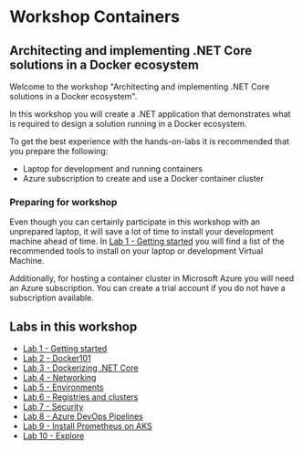 # Workshop Containers 
## Architecting and implementing .NET Core solutions in a Docker ecosystem

Welcome to the workshop "Architecting and implementing .NET Core solutions in a Docker ecosystem". 

In this workshop you will create a .NET application that demonstrates what is required to design a solution running in a Docker ecosystem.

To get the best experience with the hands-on-labs it is recommended that you prepare the following:
- Laptop for development and running containers
- Azure subscription to create and use a Docker container cluster

### Preparing for workshop

Even though you can certainly participate in this workshop with an unprepared laptop, it will save a lot of time to install your development machine ahead of time. In [Lab 1 - Getting started](Lab1-GettingStarted.md) you will find a list of the recommended tools to install on your laptop or development Virtual Machine.

Additionally, for hosting a container cluster in Microsoft Azure you will need an Azure subscription. You can create a trial account if you do not have a subscription available.

## Labs in this workshop

- [Lab 1 - Getting started](Lab1-GettingStarted.md)
- [Lab 2 - Docker101](Lab2-Docker101.md)
- [Lab 3 - Dockerizing .NET Core](Lab3-DockerizingNETCore.md)
- [Lab 4 - Networking](Lab4-Networking.md)
- [Lab 5 - Environments](/Lab5-Environments.md)
- [Lab 6 - Registries and clusters](Lab6-RegistriesClusters.md)
- [Lab 7 - Security](Lab7-Security.md)
- [Lab 8 - Azure DevOps Pipelines](Lab8-ADOPipelines.md)
- [Lab 9 - Install Prometheus on AKS](Lab9-Prometheus.md)
- [Lab 10 - Explore](Lab10-Explore.md)
